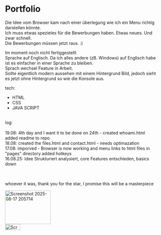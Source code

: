 # Portfolio
Die Idee vom Browser kam nach einer überlegung wie ich ein Menu richtig darstellen könnte. <br>
Ich muss etwas spezieles für die Bewerbungen haben. Etwas neues. Und zwar schnell.<br>
Die Bewerbungen müssen jetzt raus. :)<br>

Im moment noch nicht fertiggestellt <br>
Sprache auf Englisch. Da ich alles andere (zB. Windows) auf Englisch habe ist es einfacher in einer Sprache zu bleiben. <br>
Sprach wechsel Feature in Arbeit. <br>
Sollte eigentlich modern aussehen mit einem Hintergrund Bild, jedoch sieht es jetzt ohne Hintergrund so wie die Konsole aus. <br>

tech:
- HTML
- CSS
- JAVA SCRIPT

<br>
log:
<br>
<br>19.08: 4th day and I want it to be done on 24th - created whoami.html added readme to repo
<br>18.08: created the files.html and contact.html - needs optimazation
<br>17.08: imporved - Browser is now working and menu links to html files in "pages" directory added hotkeys
<br>16.08.25: Idee Strukturiert analysiert, core Features entschieden, basics down

<br><br>
whoever it was, thank you for the star,
I promise this will be a masterpiece
<br>

<img width="150" height="110" alt="Screenshot 2025-08-17 205714" src="https://github.com/user-attachments/assets/11f669bf-6762-4b1d-9179-0982dd05d22a" />
<br>
<img width="50" height="20" alt="Screenshot 2025-08-17 205714" src="https://github.com/user-attachments/assets/b3168154-27f9-412e-b02a-117e5003354d" />
